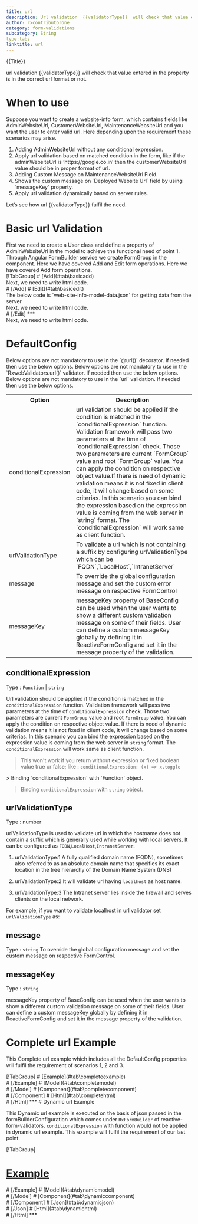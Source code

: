 ```yaml
---
title: url 
description: Url validation  {{validatorType}}  will check that value entered in the property is in the correct url format or not.
author: rxcontributorone
category: form-validations
subcategory: String
type:tabs
linktitle: url
---
```


<div class="title-bar top_title"><p>{{Title}}</p></div> <div class="title-bar"><p>url validation  {{validatorType}}  will check that value entered in the property is in the correct url format or not.</p></div>

# When to use
Suppose you want to create a website-info form, which contains fields like AdminWebsiteUrl, CustomerWebsiteUrl, MaintenanceWebsiteUrl and you want the user to enter valid url. Here depending upon the requirement these scenarios may arise.
<ol class='showHideElement'>
   <li>Adding AdminWebsiteUrl without any conditional expression.</li>
   <li>Apply url validation based on matched condition in the form, like if the adminWebsiteUrl is ‘https://google.co.in’ then the customerWebsiteUrl value should be in proper format of url.</li>
   <li>Adding Custom Message on MaintenanceWebsiteUrl Field.</li>
   <li>Shows the custom message on `Deployed Website Url` field by using `messageKey` property.</li>
   <data-scope scope="['decorator','validator']">
   <li>Apply url validation dynamically based on server rules.</li>
   </data-scope>
</ol>
Let’s see how url {{validatorType}} fulfil the need.

# Basic url Validation
<data-scope scope="['decorator','template-driven-directives','template-driven-decorators']">
First we need to create a User class and define a property of AdminWebsiteUrl in the model to achieve the functional need of point 1.
<div component="app-code" key="url-add-model"></div> 
</data-scope>
Through Angular FormBuilder service we create FormGroup in the component.
<data-scope scope="['decorator']">
Here we have covered Add and Edit form operations. 
</data-scope>

<data-scope scope="['validator','template-driven-directives','template-driven-decorators']">
Here we have covered Add form operations. 
</data-scope> 

<data-scope scope="['decorator']">
<div component="app-tabs" key="basic-operations"></div>
[!TabGroup]
# [Add](#tab\basicadd)
<div component="app-code" key="url-add-component"></div> 
Next, we need to write html code.
<div component="app-code" key="url-add-html"></div> 
<div component="app-example-runner" ref-component="app-url-add"></div>
# [/Add]
# [Edit](#tab\basicedit)
<div component="app-code" key="url-edit-component"></div>
The below code is `web-site-info-model-data.json` for getting data from the server 
<div component="app-code" key="url-edit-json"></div> 
Next, we need to write html code.
<div component="app-code" key="url-edit-html"></div> 
<div component="app-example-runner" ref-component="app-url-edit"></div>
# [/Edit]
***
</data-scope>

<data-scope scope="['validator','template-driven-directives','template-driven-decorators']">
<div component="app-code" key="url-add-component"></div> 
Next, we need to write html code.
<div component="app-code" key="url-add-html"></div> 
<div component="app-example-runner" ref-component="app-url-add"></div>
</data-scope>

# DefaultConfig
<data-scope scope="['decorator']">
Below options are not mandatory to use in the `@url()` decorator. If needed then use the below options.
</data-scope>

<data-scope scope="['validator']">
Below options are not mandatory to use in the `RxwebValidators.url()` validator. If needed then use the below options.
</data-scope>

<data-scope scope="['template-driven-directives','template-driven-decorators']">
Below options are not mandatory to use in the `url` validation. If needed then use the below options.
</data-scope>

<table class="table table-bordered table-striped showHideElement">
<tr><th>Option</th><th>Description</th></tr>
<tr><td><a  (click)='scrollTo("#conditionalExpression")'  title="conditionalExpression">conditionalExpression</a></td><td>url validation should be applied if the condition is matched in the `conditionalExpression` function. Validation framework will pass two parameters at the time of `conditionalExpression` check. Those two parameters are current `FormGroup` value and root `FormGroup` value. You can apply the condition on respective object value.If there is need of dynamic validation means it is not fixed in client code, it will change based on some criterias. In this scenario you can bind the expression based on the expression value is coming from the web server in `string` format. The `conditionalExpression` will work same as client function.</td></tr>
<tr><td><a  (click)='scrollTo("#urlValidationType")'  title="urlValidationType">urlValidationType</a></td><td>To validate a url which is not containing a suffix by configuring urlValidationType which can be `FQDN`,`LocalHost`,`IntranetServer`</td></tr>
<tr><td><a  (click)='scrollTo("#message")'  title="message">message</a></td><td>To override the global configuration message and set the custom error message on respective FormControl</td></tr>
<tr><td><a (click)='scrollTo("#messageKey")' title="messageKey">messageKey</a></td><td>messageKey property of BaseConfig can be used when the user wants to show a different custom validation message on some of their fields. User can define a custom messageKey globally by defining it in ReactiveFormConfig and set it in the message property of the validation.</td></tr>
</table>

## conditionalExpression 
Type :  `Function`  |  `string` 

Url validation should be applied if the condition is matched in the `conditionalExpression` function. Validation framework will pass two parameters at the time of `conditionalExpression` check. Those two parameters are current `FormGroup` value and root `FormGroup` value. You can apply the condition on respective object value.
If there is need of dynamic validation means it is not fixed in client code, it will change based on some criterias. In this scenario you can bind the expression based on the expression value is coming from the web server in `string` format. The `conditionalExpression` will work same as client function.

> This won't work if you return without expression or fixed boolean value true or false; like : `conditionalExpression: (x) => x.toggle`

<data-scope scope="['validator','decorator']">
> Binding `conditionalExpression` with `Function` object.
<div component="app-code" key="url-conditionalExpressionExampleFunction-model"></div> 
</data-scope>

> Binding `conditionalExpression` with `string` object.
<div component="app-code" key="url-conditionalExpressionExampleString-model"></div> 

<div component="app-example-runner" ref-component="app-url-conditionalExpression" title="url {{validatorType}} with conditionalExpression" key="conditionalExpression"></div>

## urlValidationType
Type : number 

urlValidationType is used to validate url in which the hostname does not contain a suffix which is generally used while working with local servers. It can be configured as 
`FQDN`,`LocalHost`,`IntranetServer`.

1) urlValidationType:1 
A fully qualified domain name (FQDN), sometimes also referred to as an absolute domain name that specifies its exact location in the tree hierarchy of the Domain Name System (DNS)

2) urlValidationType:2
It will validate url having `localhost` as host name.

3) urlValidationType:3
The Intranet server lies inside the firewall and serves clients on the local network.

For example, if you want to validate localhost in url validator set `urlValidationType` as: 
<div component="app-code" key="url-urlValidationTypeExample-model"></div> 
<div component="app-example-runner" ref-component="app-url-urlValidationType" title="url {{validatorType}} with urlValidationType" key="urlValidationType"></div>

## message 
Type :  `string` 
To override the global configuration message and set the custom message on respective FormControl.

<div component="app-code" key="url-messageExample-model"></div> 
<div component="app-example-runner" ref-component="app-url-message" title="url {{validatorType}} with message" key="message"></div>

## messageKey
Type : `string`

messageKey property of BaseConfig can be used when the user wants to show a different custom validation message on some of their fields. User can define a custom messageKey globally by defining it in ReactiveFormConfig and set it in the message property of the validation.

<div component="app-code" key="url-messageKeyExample-model"></div> 
<div component="app-example-runner" ref-component="app-url-messageKey" title="url {{validatorType}} with messageKey" key="messageKey"></div>

# Complete url Example

This Complete url example which includes all the DefaultConfig properties will fulfil the requirement of scenarios 1, 2 and 3.

<div component="app-tabs" key="complete"></div>
[!TabGroup]
# [Example](#tab\completeexample)
<div component="app-example-runner" ref-component="app-url-complete"></div>
# [/Example]
<data-scope scope="['decorator','template-driven-directives','template-driven-decorators']">
# [Model](#tab\completemodel)
<div component="app-code" key="url-complete-model"></div> 
# [/Model]
</data-scope>
# [Component](#tab\completecomponent)
<div component="app-code" key="url-complete-component"></div> 
# [/Component]
# [Html](#tab\completehtml)
<div component="app-code" key="url-complete-html"></div> 
# [/Html]
***

<data-scope scope="['decorator','validator']">
# Dynamic url Example

This Dynamic url example is executed on the basis of json passed in the formBuilderConfiguration which comes under `RxFormBuilder` of reactive-form-validators. `conditionalExpression` with function would not be applied in dynamic url example. This example will fulfil the requirement of our last point.

<div component="app-tabs" key="dynamic"></div>

[!TabGroup]
# [Example](#tab\dynamicexample)
<div component="app-example-runner" ref-component="app-url-dynamic"></div>
# [/Example]
<data-scope scope="['decorator']">
# [Model](#tab\dynamicmodel)
<div component="app-code" key="url-dynamic-model"></div>
# [/Model]
</data-scope>
# [Component](#tab\dynamiccomponent)
<div component="app-code" key="url-dynamic-component"></div>
# [/Component]
# [Json](#tab\dynamicjson)
<div component="app-code" key="url-dynamic-json"></div>
# [/Json]
# [Html](#tab\dynamichtml)
<div component="app-code" key="url-dynamic-html"></div> 
# [/Html]
***
</data-scope>

